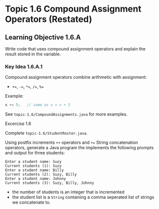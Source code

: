 # Topic 1.6 Compound Assignment Operators (Restated)

## Learning Objective 1.6.A

Write code that uses compound assignment operators and explain the result stored in the variable.  

### Key Idea 1.6.A.1

Compound assignment operators combine arithmetic with assignment:  
- `+=`, `-=`, `*=`, `/=`, `%=`  

Example:  
```java
x += 5;   // same as x = x + 5
```

See `topic-1.6/CompoundAssignments.java` for more examples.

Excercise 1.6

Complete `topic-1.6/StudentRoster.java`.

Using postfix increments `++` operators and `+=` String concatenation operators,
generate a Java program the implements the following prompts and output for three students:

```
Enter a student name: Suzy
Current students (1): Suzy
Enter a student name: Billy
Current students (2): Suzy, Billy
Enter a student name: Johnny
Current students (3): Suzy, Billy, Johnny
```

* the number of students is an integer that is incremented
* the student list is a `String` containing a comma seperated list of strings we concatenate to.

